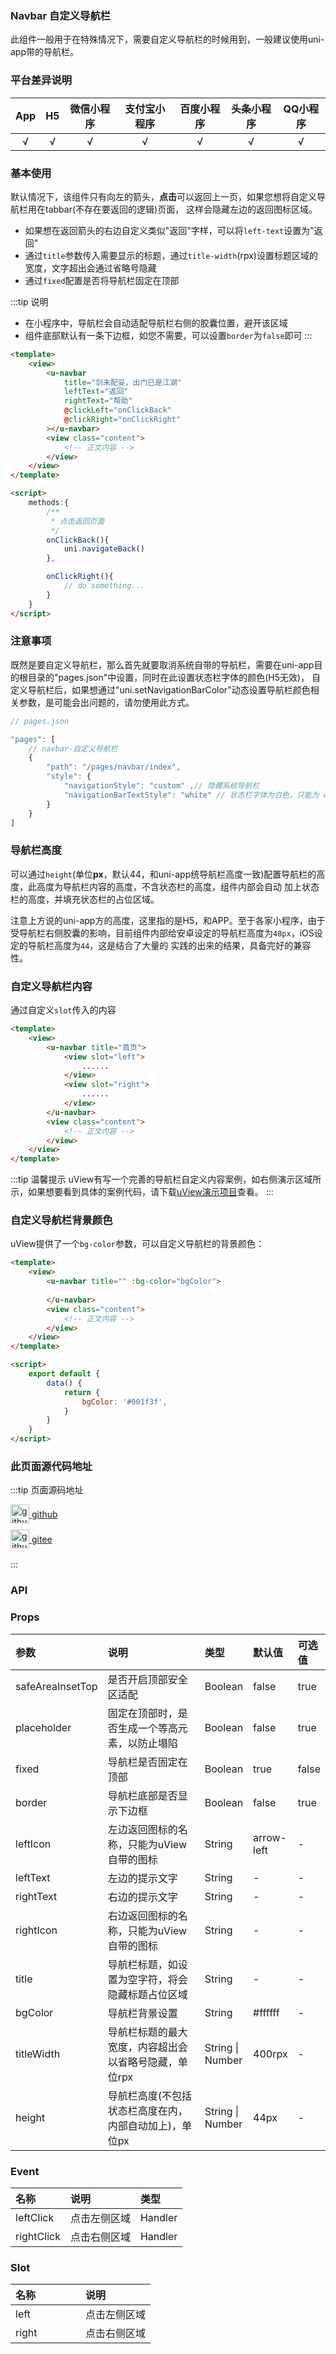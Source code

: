 ### Navbar 自定义导航栏 <to-api/>

此组件一般用于在特殊情况下，需要自定义导航栏的时候用到，一般建议使用uni-app带的导航栏。

<demo-model url="/pages/componentsC/navbar/navbar"></demo-model>

<custom-block text="右侧的演示中，导航栏上方有圆角，也有顶部的手机模型状态栏内容，以及返回图标和文字不对齐的情况。这是因为网页演示导致，实际中无此情况，请通过右上角的“演示”扫码查看实际效果。"></custom-block>

### 平台差异说明

|App|H5	|微信小程序	|支付宝小程序		|百度小程序	|头条小程序	|QQ小程序	|
|:-:|:-:|:-:		|:-:			|:-:		|:-:		|:-:		|
|√	|√	|√			|√				|√			|√			|√			|


### 基本使用

默认情况下，该组件只有向左的箭头，**点击**可以返回上一页，如果您想将自定义导航栏用在tabbar(不存在要返回的逻辑)页面，
这样会隐藏左边的返回图标区域。

- 如果想在返回箭头的右边自定义类似"返回"字样，可以将`left-text`设置为"返回"
- 通过`title`参数传入需要显示的标题，通过`title-width`(rpx)设置标题区域的宽度，文字超出会通过省略号隐藏
- 通过`fixed`配置是否将导航栏固定在顶部

:::tip 说明
- 在小程序中，导航栏会自动适配导航栏右侧的胶囊位置，避开该区域
- 组件底部默认有一条下边框，如您不需要，可以设置`border`为`false`即可
:::

``` html
<template>
	<view>
		<u-navbar 
            title="剑未配妥，出门已是江湖" 
            leftText="返回" 
            rightText="帮助" 
            @clickLeft="onClickBack" 
            @clickRight="onClickRight"
        ></u-navbar>
		<view class="content">
			<!-- 正文内容 -->
		</view>
	</view>
</template>

<script>
    methods:{
        /**
         * 点击返回页面
         */
        onClickBack(){
            uni.navigateBack()
        },

        onClickRight(){
            // do something...
        }
    }
</script>
```

### 注意事项

既然是要自定义导航栏，那么首先就要取消系统自带的导航栏，需要在uni-app目的根目录的"pages.json"中设置，同时在此设置状态栏字体的颜色(H5无效)，
自定义导航栏后，如果想通过"uni.setNavigationBarColor"动态设置导航栏颜色相关参数，是可能会出问题的，请勿使用此方式。

```js
// pages.json

"pages": [
	// navbar-自定义导航栏
	{
		"path": "/pages/navbar/index",
		"style": {
			"navigationStyle": "custom" ,// 隐藏系统导航栏
			"navigationBarTextStyle": "white" // 状态栏字体为白色，只能为 white-白色，black-黑色 二选一
		}
	}
]
```

### 导航栏高度

可以通过`height`(单位**px**，默认44，和uni-app统导航栏高度一致)配置导航栏的高度，此高度为导航栏内容的高度，不含状态栏的高度，组件内部会自动
加上状态栏的高度，并填充状态栏的占位区域。

注意上方说的uni-app方的高度，这里指的是H5，和APP。至于各家小程序，由于受导航栏右侧胶囊的影响，目前组件内部给安卓设定的导航栏高度为`48px`，iOS设定的导航栏高度为`44`，这是结合了大量的
实践的出来的结果，具备完好的兼容性。


### 自定义导航栏内容

通过自定义`slot`传入的内容

``` html
<template>
	<view>
		<u-navbar title="首页">
            <view slot="left">
				......
			</view>
            <view slot="right">
				......
			</view>
		</u-navbar>
		<view class="content">
			<!-- 正文内容 -->
		</view>
	</view>
</template>
```


:::tip 温馨提示
uView有写一个完善的导航栏自定义内容案例，如右侧演示区域所示，如果想要看到具体的案例代码，请下载[uView演示项目](http://uviewui.com/components/install.html#%E7%A4%BA%E4%BE%8B%E9%A1%B9%E7%9B%AE)查看。
:::



### 自定义导航栏背景颜色

uView提供了一个`bg-color`参数，可以自定义导航栏的背景颜色：

``` html
<template>
	<view>
		<u-navbar title="" :bg-color="bgColor">
			
		</u-navbar>
		<view class="content">
			<!-- 正文内容 -->
		</view>
	</view>
</template>

<script>
	export default {
		data() {
			return {
				bgColor: '#001f3f',
			}
		}
	}
</script>
```

### 此页面源代码地址

:::tip 页面源码地址
<br/>

<a href="https://github.com/umicro/uView2.0/blob/master/pages/componentsC/navbar/navbar.nvue" target="_blank" style="display: flex;align-items: center">
   <img height="30" src="https://vkceyugu.cdn.bspapp.com/VKCEYUGU-8f7e1d02-dcb1-46ba-90db-ae32fea44f22/4b2bf3e5-68ad-4a15-b0d1-00b7a5246eab.png" title="github" width="30"/>&nbsp;github
</a>

<a href="https://gitee.com/umicro/uView2.0/blob/master/pages/componentsC/navbar/navbar.nvue" target="_blank" style="display: flex;align-items: center;margin-top: 10px">
   <img height="30" src="https://vkceyugu.cdn.bspapp.com/VKCEYUGU-8f7e1d02-dcb1-46ba-90db-ae32fea44f22/0d0bc2dc-64e3-4ea1-a641-9c23d198e36d.png" title="github" width="30"/>&nbsp;gitee
</a>

<br/>
:::

### API

### Props


| 参数				| 说明												| 类型					| 默认值		| 可选值	|
| :-				| :-												| :-					| :-		| :-	|
| safeAreaInsetTop	| 是否开启顶部安全区适配								| Boolean				| false		| true	|
| placeholder		| 固定在顶部时，是否生成一个等高元素，以防止塌陷			| Boolean				| false		| true	|
| fixed				| 导航栏是否固定在顶部								| Boolean				| true		| false	|
| border			| 导航栏底部是否显示下边框								| Boolean				| false		| true	|
| leftIcon			| 左边返回图标的名称，只能为uView自带的图标				| String				| arrow-left| -		|
| leftText			| 左边的提示文字										| String				| -			| -		|
| rightText			| 右边的提示文字										| String				| -			| -		|
| rightIcon			| 右边返回图标的名称，只能为uView自带的图标				| String				| -			| -		|
| title				| 导航栏标题，如设置为空字符，将会隐藏标题占位区域		| String				| -			| -		|
| bgColor			| 导航栏背景设置										| String				| #ffffff	| -		|
| titleWidth		| 导航栏标题的最大宽度，内容超出会以省略号隐藏，单位rpx	| String &#124; Number	| 400rpx	| -		|
| height			| 导航栏高度(不包括状态栏高度在内，内部自动加上)，单位px	| String &#124; Number	| 44px		| -		|


### Event

| 名称		| 说明			| 类型		|
| :-		| :-			| :-		|
| leftClick	| 点击左侧区域	| Handler	|
| rightClick| 点击右侧区域	| Handler	|

### Slot

| 名称	| 说明			|
| :-	| :-			|
| left	| 点击左侧区域	|
| right	| 点击右侧区域	|



<style scoped>
h3[id=props] + table thead tr th:nth-child(2){
	width: 40%;
}

h3[id=slot] + table thead tr th:nth-child(2){
	width: 50%;
}
</style>
